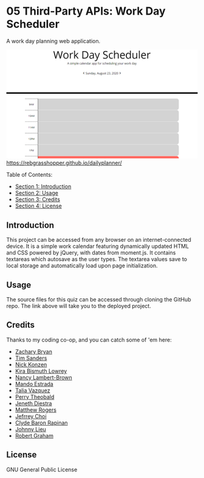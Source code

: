 # 05 Third-Party APIs: Work Day Scheduler
A work day planning web application.

![screenshot of work day scheduler](./assets/images/screenshot.png)
https://rebgrasshopper.github.io/dailyplanner/


Table of Contents:

- [Section 1: Introduction](#introduction)
- [Section 2: Usage](#usage)
- [Section 3: Credits](#credits)
- [Section 4: License](#license)

## Introduction ##

This project can be accessed from any browser on an internet-connected device. It is a simple work calendar featuring dynamically updated HTML and CSS powered by jQuery, with dates from moment.js. It contains textareas which autosave as the user types. The textarea values save to local storage and automatically load upon page initialization.

## Usage ##

The source files for this quiz can be accessed through cloning the GitHub repo. The link above will take you to the deployed project.

## Credits ##

Thanks to my coding co-op, and you can catch some of 'em here:

- [Zachary Bryan](https://github.com/zacharybryan)
- [Tim Sanders](https://github.com/tbsanders5)
- [Nick Konzen](https://github.com/NTKonzen)
- [Kira Bismuth Lowrey](https://github.com/KILowrey)
- [Nancy Lambert-Brown](https://github.com/n-lambert)
- [Mando Estrada](https://github.com/Mando619)
- [Talia Vazquez](https://github.com/taliavazquez)
- [Perry Theobald](https://github.com/perrytjr)
- [Jeneth Diestra](https://github.com/jen6one9)
- [Matthew Rogers](https://github.com/Rogers-Development-Services)
- [Jefrrey Choi](https://github.com/jepoy92)
- [Clyde Baron Rapinan](https://github.com/clydebaron2000)
- [Johnny Lieu](https://github.com/johnnylieu)
- [Robert Graham](https://github.com/Robmgraham)

## License ##

GNU General Public License